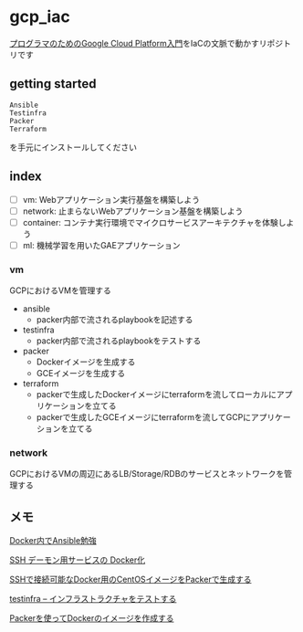 # gcp_iac

[プログラマのためのGoogle Cloud Platform入門](http://amzn.asia/d/iL2s3mw)をIaCの文脈で動かすリポジトリです

## getting started

```
Ansible
Testinfra
Packer
Terraform
```

を手元にインストールしてください

## index

- [ ] vm: Webアプリケーション実行基盤を構築しよう
- [ ] network: 止まらないWebアプリケーション基盤を構築しよう
- [ ] container: コンテナ実行環境でマイクロサービスアーキテクチャを体験しよう
- [ ] ml: 機械学習を用いたGAEアプリケーション

### vm

GCPにおけるVMを管理する

- ansible
  - packer内部で流されるplaybookを記述する
- testinfra
  - packer内部で流されるplaybookをテストする
- packer
  - Dockerイメージを生成する
  - GCEイメージを生成する
- terraform
  - packerで生成したDockerイメージにterraformを流してローカルにアプリケーションを立てる
  - packerで生成したGCEイメージにterraformを流してGCPにアプリケーションを立てる

### network

GCPにおけるVMの周辺にあるLB/Storage/RDBのサービスとネットワークを管理する

## メモ

[Docker内でAnsible勉強](https://github.com/KentFujii/docker-ansible-practice)

[SSH デーモン用サービスの Docker化](http://docs.docker.jp/engine/examples/running_ssh_service.html)

[SSHで接続可能なDocker用のCentOSイメージをPackerで生成する](https://qiita.com/ikuyamada/items/9cce2fa28b17c8d794e3)

[testinfra – インフラストラクチャをテストする](https://githubja.com/philpep/testinfra)

[Packerを使ってDockerのイメージを作成する](https://qiita.com/hirohero/items/9d306c0ff6b2b6a58f7a)
